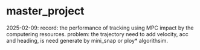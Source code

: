 # master_project

2025-02-09: 
record: the performance of tracking using MPC impact by the computering resources. 
problem: the trajectory need to add velocity, acc and heading, is need generate by mini_snap or ploy* algorithsim.
